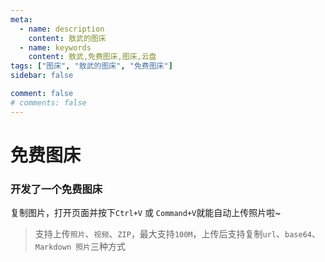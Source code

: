 ```yaml
---
meta:
  - name: description
    content: 敖武的图床
  - name: keywords
    content: 敖武,免费图床,图床,云盘
tags: ["图床", "敖武的图床", "免费图床"]
sidebar: false

comment: false
# comments: false
---
```


# 免费图床

### 开发了一个免费图床

复制图片，打开页面并按下`Ctrl+V` 或 `Command+V`就能自动上传照片啦~

> 支持上传`照片`、`视频`、`ZIP`，最大支持`100M`，上传后支持复制`url`、`base64`、`Markdown 照片`三种方式

<ImgUploader />

